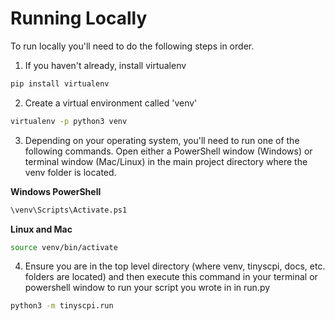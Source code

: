 # Running Locally
To run locally you'll need to do the following steps in order.

1. If you haven't already, install virtualenv
```bash
pip install virtualenv
```
2. Create a virtual environment called 'venv'
```bash
virtualenv -p python3 venv
```
3. Depending on your operating system, you'll need to run one of the following commands. Open either a PowerShell window (Windows) or terminal window (Mac/Linux) in the main project directory where the venv folder is located.

**Windows PowerShell**
```bash
\venv\Scripts\Activate.ps1
```
**Linux and Mac**
```bash
source venv/bin/activate
```
4. Ensure you are in the top level directory (where venv, tinyscpi, docs, etc. folders are located) and then execute this command in your terminal or powershell window to run your script you wrote in in run.py
```bash
python3 -m tinyscpi.run
```
